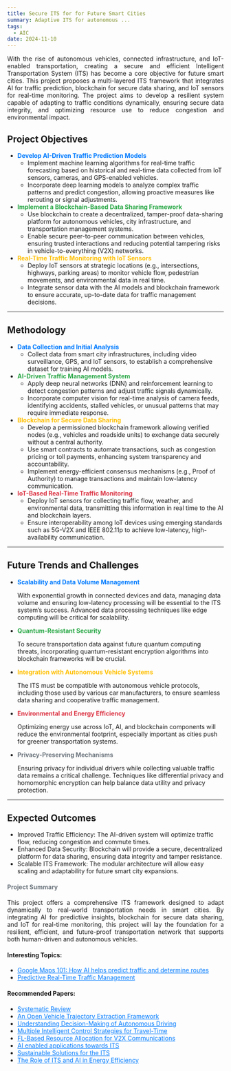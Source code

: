 ```yaml
---
title: Secure ITS for for Future Smart Cities
summary: Adaptive ITS for autonomous ...
tags:
  - AIC
date: 2024-11-10
---
```


<div class="research-section">
    <div style="text-align: justify;">
        <p>With the rise of autonomous vehicles, connected infrastructure, and IoT-enabled transportation, creating a secure and efficient Intelligent Transportation System (ITS) has become a core objective for future smart cities. This project proposes a multi-layered ITS framework that integrates AI for traffic prediction, blockchain for secure data sharing, and IoT sensors for real-time monitoring. The project aims to develop a resilient system capable of adapting to traffic conditions dynamically, ensuring secure data integrity, and optimizing resource use to reduce congestion and environmental impact.</p>
    </div>

<!--more-->

## Project Objectives

<ul class="project-steps">
    <li><strong style="color: #007BFF;">Develop AI-Driven Traffic Prediction Models</strong>
        <ul class="sub-steps">
            <li>Implement machine learning algorithms for real-time traffic forecasting based on historical and real-time data collected from IoT sensors, cameras, and GPS-enabled vehicles.</li>
            <li>Incorporate deep learning models to analyze complex traffic patterns and predict congestion, allowing proactive measures like rerouting or signal adjustments.</li>
        </ul>
    </li>
    <li><strong style="color: #28A745;">Implement a Blockchain-Based Data Sharing Framework</strong>
        <ul class="sub-steps">
            <li>Use blockchain to create a decentralized, tamper-proof data-sharing platform for autonomous vehicles, city infrastructure, and transportation management systems.</li>
            <li>Enable secure peer-to-peer communication between vehicles, ensuring trusted interactions and reducing potential tampering risks in vehicle-to-everything (V2X) networks.</li>
        </ul>
    </li>
    <li><strong style="color: #FFC107;">Real-Time Traffic Monitoring with IoT Sensors</strong>
        <ul class="sub-steps">
            <li>Deploy IoT sensors at strategic locations (e.g., intersections, highways, parking areas) to monitor vehicle flow, pedestrian movements, and environmental data in real time.</li>
            <li>Integrate sensor data with the AI models and blockchain framework to ensure accurate, up-to-date data for traffic management decisions.</li>
        </ul>
    </li>
</ul>

---

## Methodology

<ul class="project-steps">
    <li><strong style="color: #007BFF;">Data Collection and Initial Analysis</strong>
        <ul class="sub-steps">
            <li>Collect data from smart city infrastructures, including video surveillance, GPS, and IoT sensors, to establish a comprehensive dataset for training AI models.</li>
        </ul>
    </li>
    <li><strong style="color: #28A745;">AI-Driven Traffic Management System</strong>
        <ul class="sub-steps">
            <li>Apply deep neural networks (DNN) and reinforcement learning to detect congestion patterns and adjust traffic signals dynamically.</li>
            <li>Incorporate computer vision for real-time analysis of camera feeds, identifying accidents, stalled vehicles, or unusual patterns that may require immediate response.</li>
        </ul>
    </li>
    <li><strong style="color: #FFC107;">Blockchain for Secure Data Sharing</strong>
        <ul class="sub-steps">
            <li>Develop a permissioned blockchain framework allowing verified nodes (e.g., vehicles and roadside units) to exchange data securely without a central authority.</li>
            <li>Use smart contracts to automate transactions, such as congestion pricing or toll payments, enhancing system transparency and accountability.</li>
            <li>Implement energy-efficient consensus mechanisms (e.g., Proof of Authority) to manage transactions and maintain low-latency communication.</li>
        </ul>
    </li>
    <li><strong style="color: #DC3545;">IoT-Based Real-Time Traffic Monitoring</strong>
        <ul class="sub-steps">
            <li>Deploy IoT sensors for collecting traffic flow, weather, and environmental data, transmitting this information in real time to the AI and blockchain layers.</li>
            <li>Ensure interoperability among IoT devices using emerging standards such as 5G-V2X and IEEE 802.11p to achieve low-latency, high-availability communication.</li>
        </ul>
    </li>
</ul>

---

## Future Trends and Challenges

<ul class="project-steps">
    <li><strong style="color: #007BFF;">Scalability and Data Volume Management</strong>
        <p>With exponential growth in connected devices and data, managing data volume and ensuring low-latency processing will be essential to the ITS system’s success. Advanced data processing techniques like edge computing will be critical for scalability.</p>
    </li>
    <li><strong style="color: #28A745;">Quantum-Resistant Security</strong>
        <p>To secure transportation data against future quantum computing threats, incorporating quantum-resistant encryption algorithms into blockchain frameworks will be crucial.</p>
    </li>
    <li><strong style="color: #FFC107;">Integration with Autonomous Vehicle Systems</strong>
        <p>The ITS must be compatible with autonomous vehicle protocols, including those used by various car manufacturers, to ensure seamless data sharing and cooperative traffic management.</p>
    </li>
    <li><strong style="color: #DC3545;">Environmental and Energy Efficiency</strong>
        <p>Optimizing energy use across IoT, AI, and blockchain components will reduce the environmental footprint, especially important as cities push for greener transportation systems.</p>
    </li>
    <li><strong style="color: #6C757D;">Privacy-Preserving Mechanisms</strong>
        <p>Ensuring privacy for individual drivers while collecting valuable traffic data remains a critical challenge. Techniques like differential privacy and homomorphic encryption can help balance data utility and privacy protection.</p>
    </li>
</ul>

---

## Expected Outcomes

<ul class="skills-list">
    <li><span class="skill-name">Improved Traffic Efficiency:</span> The AI-driven system will optimize traffic flow, reducing congestion and commute times.</li>
    <li><span class="skill-name">Enhanced Data Security:</span> Blockchain will provide a secure, decentralized platform for data sharing, ensuring data integrity and tamper resistance.</li>
    <li><span class="skill-name">Scalable ITS Framework:</span> The modular architecture will allow easy scaling and adaptability for future smart city expansions.</li>
</ul>

<div style="text-align: justify;">
    <h4 style="color: #6C757D;">Project Summary</h4>
    <p>This project offers a comprehensive ITS framework designed to adapt dynamically to real-world transportation needs in smart cities. By integrating AI for predictive insights, blockchain for secure data sharing, and IoT for real-time monitoring, this project will lay the foundation for a resilient, efficient, and future-proof transportation network that supports both human-driven and autonomous vehicles.</p>
</div>
</div>


<div style="margin-top: 20px;">
    <h4>Interesting Topics:</h4>
    <ul>
        <li><a href="https://blog.google/products/maps/google-maps-101-how-ai-helps-predict-traffic-and-determine-routes/" target="_blank" style="color: #007BFF;">Google Maps 101: How AI helps predict traffic and determine routes</a></li>
        <li><a href="https://highways.dot.gov/media/50751" target="_blank" style="color: #007BFF;">Predictive Real-Time Traffic Management</a></li>
    </ul>
</div>

<div style="margin-top: 20px;">
    <h4>Recommended Papers:</h4>
    <ul>
        <li><a href="/Papers/AITS1.pdf" target="_blank" style="color: #007BFF;">Systematic Review</a></li>
        <li><a href="https://ieeexplore.ieee.org/document/10736977" target="_blank" style="color: #007BFF;">An Open Vehicle Trajectory Extraction Framework</a></li>
        <li><a href="/Papers/AITS2.pdf" target="_blank" style="color: #007BFF;">Understanding Decision-Making of Autonomous Driving</a></li>
        <li><a href="/Papers/AITS3.pdf" target="_blank" style="color: #007BFF;">Multiple Intelligent Control Strategies for Travel-Time</a></li>
        <li><a href="/https://ieeexplore.ieee.org/document/10769541" target="_blank" style="color: #007BFF;">FL-Based Resource Allocation for V2X Communications</a></li>
        <li><a href="/Papers/AITS4.pdf" target="_blank" style="color: #007BFF;">AI enabled applications towards ITS</a></li>
        <li><a href="/Papers/AITS5.pdf" target="_blank" style="color: #007BFF;">Sustainable Solutions for the ITS</a></li>
        <li><a href="/Papers/AITS6.pdf" target="_blank" style="color: #007BFF;">The Role of ITS and AI in Energy Efficiency</a></li>
    </ul>
</div>

<!--more-->